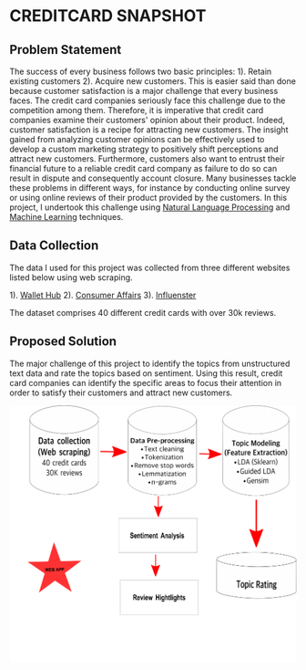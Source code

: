 # CREDITCARD SNAPSHOT

## Problem Statement
The success of every business follows two basic principles:  1). Retain existing customers 2).  Acquire new customers. This is easier said than done because customer satisfaction is a major challenge that every business faces.  The credit card companies seriously face this challenge due to the competition among them. Therefore, it is imperative that credit card companies examine their customers' opinion about their product. Indeed, customer satisfaction is a recipe for attracting new customers.  The insight gained from analyzing customer opinions  can be effectively used to  develop a custom marketing strategy to positively shift perceptions and attract new customers.   Furthermore, customers also want to entrust their financial future to a reliable credit card company as failure to do so can result in dispute and consequently account closure.  Many businesses tackle these problems in different ways, for instance by conducting online survey or using online reviews of their product provided by the customers. In this project, I undertook this challenge using [Natural Language Processing](https://en.wikipedia.org/wiki/Natural_language_processing) and [Machine Learning](https://en.wikipedia.org/wiki/Machine_learning) techniques.

## Data Collection
The data I used for this project was collected from three different websites listed below using web scraping.

1). [Wallet Hub](https://wallethub.com)
2). [Consumer Affairs](https://www.consumeraffairs.com)
3). [Influenster](https://www.influenster.com)

The dataset comprises 40 different credit cards with over 30k reviews.

## Proposed Solution

The major challenge of this project to identify the topics from unstructured text data and rate the topics based on sentiment. Using this result, credit card companies can identify the specific areas to focus their attention in order to satisfy their customers and attract new customers.

![NLP pipeline](image/pipepline.png)
